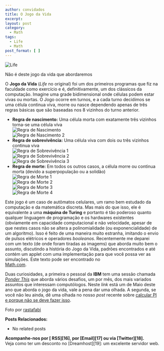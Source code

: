 ```yaml
---
author: convidados
title: O Jogo da Vida
excerpt:
layout: post
category:
  - Math
tags:
  - Life
  - Math
post_format: [ ]
---
```

![Life][1]  
  
Não é deste jogo da vida que abordaremos 

O **Jogo da Vida** (*Life* no original) foi um dos primeiros programas que fiz na faculdade como exercício e é, definitivamente, um dos clássicos da computação. Imagine uma grade bidimensional onde células podem estar vivas ou mortas. O Jogo ocorre em turnos, e a cada turno decidimos se uma célula continua viva, morre ou nasce dependendo apenas de três regras básicas que são baseadas nos 8 vizinhos do turno anterior.

*   **Regra de nascimento:** Uma célula morta com exatamente três vizinhos torna-se uma célula víva  
    ![Regra de Nascimento][2]  
    ![Regra de Nascimento 2][3] 
*   **Regra de sobrevivência:** Uma célula viva com dois ou três vizinhos continua viva  
    ![Regra de Sobrevivência 1][4]  
    ![Regra de Sobrevivência 2][5]  
    ![Regra de Sobrevivência 3][6] 
*   **Regra de morte:** Em todos os outros casos, a célula morre ou continua morta (devido a superpopulação ou a solidão)  
    ![Regra de Morte 1][7]  
    ![Regra de Morte 2][8]  
    ![Regra de Morte 3][9]  
    ![Regra de Morte 4][10] 

Este jogo é um caso de autômatos celulares, um ramo bem estudado da computação e da matemática discreta. Mas mais do que isso, ele é equivalente a uma **máquina de Turing** e portanto é tão poderoso quanto qualquer linguagem de programação e os hardwares existentes (obviamente em capacidade computacional e não velocidade, apesar de que nestes casos não se altera a polinomialidade (ou exponencialidade) de um algoritmo). Isso é feito de uma maneira muito estranha, imitando o envio de pulsos elétricos e operadores *booleanos*. Recentemente me deparei com um texto (de onde foram tiradas as imagems) que aborda muito bem o assunto, discutindo a história do Jogo da Vida, padrões encontrados e até contém um applet com uma implementação para que você possa ver as simulações. Este texto pode ser encontrado no  
[Math.com][11]. 

Duas curiosidades, a primeira o pessoal da **IBM** tem uma sessão chamada [*Ponder This*][12] que aborda vários desafios, um por mês, dos mais variados assuntos que interessam computólogos. Neste *link* está um de Maio deste ano que aborda o jogo da vida, vale a pena dar uma olhada. A segunda, se você não leu ainda, dê uma olhada no nosso *post* recente sobre [calcular PI e porque não se deve fazer isso][13]. 

  
Foto por [rastafabi][14]  
 

**Posts Relacionados:** 
*   No related posts









**Acompanhe-nos por [ RSS][16], por [Email][17] ou via [Twitter][18].**  
Veja como ter um desconto no [Dreamhost][19]: um excelente servidor web.

 [1]: http://vidageek.net/wp-content/uploads/2008/08/life.jpg
 [2]: http://vidageek.net/wp-content/uploads/2008/07/regra-de-nascimento.gif
 [3]: http://vidageek.net/wp-content/uploads/2008/07/regra-de-nascimento-2.gif
 [4]: http://vidageek.net/wp-content/uploads/2008/07/regra-de-sobrevivencia-1.gif
 [5]: http://vidageek.net/wp-content/uploads/2008/07/regra-de-sobrevivencia-2.gif
 [6]: http://vidageek.net/wp-content/uploads/2008/07/regra-de-sobrevivencia-3.gif
 [7]: http://vidageek.net/wp-content/uploads/2008/07/regra-de-morte-1.gif
 [8]: http://vidageek.net/wp-content/uploads/2008/07/regra-de-morte-2.gif
 [9]: http://vidageek.net/wp-content/uploads/2008/07/regra-de-morte-3.gif
 [10]: http://vidageek.net/wp-content/uploads/2008/07/regra-de-morte-4.gif
 [11]: http://www.math.com/students/wonders/life/life.html "Math.com"
 [12]: http://domino.research.ibm.com/Comm/wwwr_ponder.nsf/challenges/May2008.html "Ponder This"
 [13]: http://vidageek.net/2008/08/13/nao-calcule-pi-em-binario/ "calcular PI e porque não se deve fazer isso"
 [14]: http://flickr.com/photos/rastafabi/490403800/ "rastafabi"





